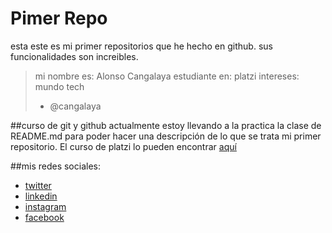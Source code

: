 # Pimer Repo
esta este es mi primer repositorios que he hecho en github. sus funcionalidades son increibles.

> mi nombre es: Alonso Cangalaya
estudiante en: platzi
intereses: mundo tech
> - @cangalaya

##curso de git y github
actualmente estoy llevando a la practica la clase de README.md para poder hacer una descripción de lo que se trata mi primer repositorio.
El curso de platzi lo pueden encontrar [aquí](https://platzi.com/clases/git-github/ "aquí")

##mis redes sociales:
- [twitter](https://twitter.com/AlonsoCangalaya "twitter")
- [linkedin](https://www.linkedin.com/in/alonso-cangalaya-99359b172/ "linkedin")
- [instagram](https://www.instagram.com/alonsocangalaya/?hl=es-la "instagram")
- [facebook](https://www.facebook.com/ManuelCangalayaC/ "facebook")
